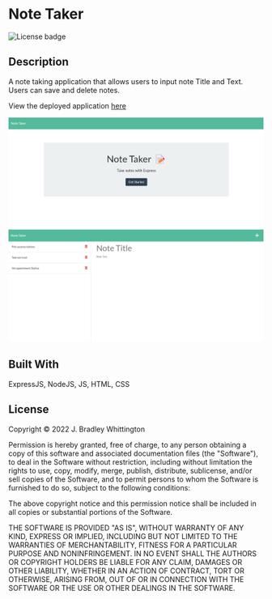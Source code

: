 # Note Taker
![License badge](https://img.shields.io/badge/license-MIT-blue)

## Description

A note taking application that allows users to input note Title and Text. Users can save and delete notes.

View the deployed application [here](https://note-taker-85246.herokuapp.com/)

![ScreenShot](./public/assets/images/note-taker_index_screenshot.png)
![ScreenShot](./public/assets/images/note-taker_notes_screenshot.png)

## Built With

ExpressJS, NodeJS, JS, HTML, CSS

## License

Copyright © 2022 J. Bradley Whittington

Permission is hereby granted, free of charge, to any person obtaining a copy
of this software and associated documentation files (the "Software"), to deal
in the Software without restriction, including without limitation the rights
to use, copy, modify, merge, publish, distribute, sublicense, and/or sell
copies of the Software, and to permit persons to whom the Software is
furnished to do so, subject to the following conditions:

The above copyright notice and this permission notice shall be included in all
copies or substantial portions of the Software.

THE SOFTWARE IS PROVIDED "AS IS", WITHOUT WARRANTY OF ANY KIND, EXPRESS OR
IMPLIED, INCLUDING BUT NOT LIMITED TO THE WARRANTIES OF MERCHANTABILITY,
FITNESS FOR A PARTICULAR PURPOSE AND NONINFRINGEMENT. IN NO EVENT SHALL THE
AUTHORS OR COPYRIGHT HOLDERS BE LIABLE FOR ANY CLAIM, DAMAGES OR OTHER
LIABILITY, WHETHER IN AN ACTION OF CONTRACT, TORT OR OTHERWISE, ARISING FROM,
OUT OF OR IN CONNECTION WITH THE SOFTWARE OR THE USE OR OTHER DEALINGS IN THE
SOFTWARE.